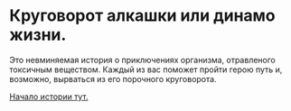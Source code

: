 # Круговорот алкашки или динамо жизни.
Это невминяемая история о приключениях организма, отравленого токсичным веществом. Каждый из вас поможет пройти герою путь и, возможно, вырваться из его порочного круговорота.

[Начало истории тут.](nodes/202110111449)